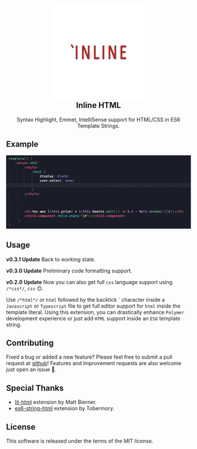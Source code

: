 <h2 align="center"><img src="https://github.com/pushqrdx/vscode-inline-html/raw/master/docs/logo.png" height="256"><br>Inline HTML</h2>
<p align="center">Syntax Highlight, Emmet, IntelliSense support for HTML/CSS in ES6 Template Strings.</p>

## Example

![](https://github.com/pushqrdx/vscode-inline-html/raw/master/docs/demo.gif)

## Usage

**v0.3.1 Update**
Back to working state.

**v0.3.0 Update**
Preliminary code formatting support.

**v0.2.0 Update**
Now you can also get full `css` language support using `/*css*/`, `css` 🙃.

Use `/*html*/` or `html` followed by the backtick \` character inside a `Javascript` or `Typescript` file to get full editor support for `html` inside the template literal. Using this extension, you can drastically enhance `Polymer` development experience or just add `HTML` support inside an `ES6` template string.

## Contributing

Fixed a bug or added a new feature? Please feel free to submit a pull request at [github](https://github.com/pushqrdx/vscode-inline-html)! Features and Improvement requests are also welcome just open an issue 🙈.

## Special Thanks

- [lit-html](https://marketplace.visualstudio.com/items?itemName=bierner.lit-html) extension by Matt Bierner.
- [es6-string-html](https://marketplace.visualstudio.com/items?itemName=Tobermory.es6-string-html) extension by Tobermory.

## License

This software is released under the terms of the MIT license.